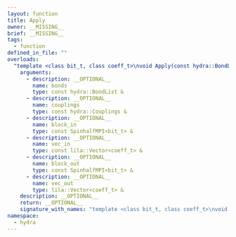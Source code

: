 ```yaml
---
layout: function
title: Apply
owner: __MISSING__
brief: __MISSING__
tags:
  - function
defined_in_file: ""
overloads:
  "template <class bit_t, class coeff_t>\nvoid Apply(const hydra::BondList &, const hydra::Couplings &, const SpinhalfMPI<bit_t> &, const lila::Vector<coeff_t> &, const SpinhalfMPI<bit_t> &, lila::Vector<coeff_t> &)":
    arguments:
      - description: __OPTIONAL__
        name: bonds
        type: const hydra::BondList &
      - description: __OPTIONAL__
        name: couplings
        type: const hydra::Couplings &
      - description: __OPTIONAL__
        name: block_in
        type: const SpinhalfMPI<bit_t> &
      - description: __OPTIONAL__
        name: vec_in
        type: const lila::Vector<coeff_t> &
      - description: __OPTIONAL__
        name: block_out
        type: const SpinhalfMPI<bit_t> &
      - description: __OPTIONAL__
        name: vec_out
        type: lila::Vector<coeff_t> &
    description: __OPTIONAL__
    return: __OPTIONAL__
    signature_with_names: "template <class bit_t, class coeff_t>\nvoid Apply(const hydra::BondList & bonds, const hydra::Couplings & couplings, const SpinhalfMPI<bit_t> & block_in, const lila::Vector<coeff_t> & vec_in, const SpinhalfMPI<bit_t> & block_out, lila::Vector<coeff_t> & vec_out)"
namespace:
  - hydra
---
```

